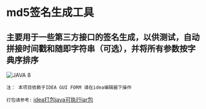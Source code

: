 # md5签名生成工具
## 主要用于一些第三方接口的签名生成，以供测试，自动拼接时间戳和随即字符串（可选），并将所有参数按字典序排序
![JAVA 8](https://img.shields.io/badge/java-8-lightgrey.svg)

`注： 本项目依赖于IDEA GUI FORM 请在idea编辑器下操作`

`打包请参考:` <a href="https://www.cnblogs.com/blog5277/p/5920560.html">idea打包java可执行jar包</a>